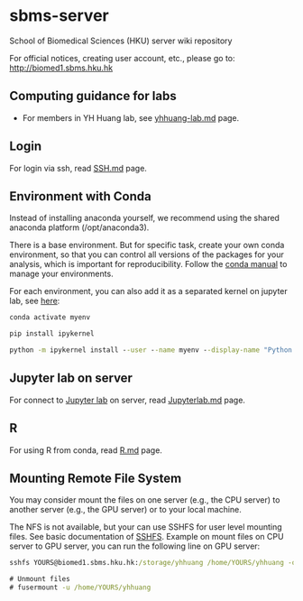 # sbms-server
School of Biomedical Sciences (HKU) server wiki repository

For official notices, creating user account, etc., please go to: 
http://biomed1.sbms.hku.hk

## Computing guidance for labs
* For members in YH Huang lab, see [yhhuang-lab.md](yhhuang-lab.md) page.

## Login

For login via ssh, read [SSH.md](./SSH.md) page.

## Environment with Conda 

Instead of installing anaconda yourself, we recommend using the shared anaconda 
platform (/opt/anaconda3). 

There is a base environment. But for specific task, create your own conda 
environment, so that you can control all versions of the packages for your 
analysis, which is important for reproducibility.
Follow the [conda manual](https://docs.conda.io/projects/conda/en/latest/user-guide/tasks/manage-environments.html) to manage your environments.

For each environment, you can also add it as a separated kernel on jupyter lab, see [here](https://ipython.readthedocs.io/en/stable/install/kernel_install.html):

```bat
conda activate myenv

pip install ipykernel

python -m ipykernel install --user --name myenv --display-name "Python (myenv)"
```

## Jupyter lab on server
For connect to [Jupyter lab](https://jupyterlab.readthedocs.io) on server, 
read [Jupyterlab.md](./Jupyterlab.md) page.

## R
For using R from conda, read [R.md](./R.md) page.


## Mounting Remote File System
You may consider mount the files on one server (e.g., the CPU server) to another server (e.g., the GPU server) or to your local machine. 

The NFS is not available, but your can use SSHFS for user level mounting files. See basic documentation of [SSHFS](https://wiki.archlinux.org/index.php/SSHFS).
Example on mount files on CPU server to GPU server, you can run the following 
line on GPU server:
```bat
sshfs YOURS@biomed1.sbms.hku.hk:/storage/yhhuang /home/YOURS/yhhuang -o idmap=user

# Unmount files
# fusermount -u /home/YOURS/yhhuang
```
